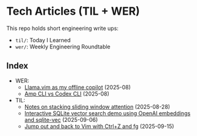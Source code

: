 # Tech Articles (TIL + WER)

This repo holds short engineering write ups:
- `til/`: Today I Learned
- `wer/`: Weekly Engineering Roundtable

## Index
- WER:
  - [Llama.vim as my offline copilot](wer/2025-08_wer_llama-vim-offline-copilot-alternative.md) (2025-08)
  - [Amp CLI vs Codex CLI](wer/2025-08_wer_amp-cli-vs-codex-cli.md) (2025-08)
- TIL:
  - [Notes on stacking sliding window attention](til/2025-08-28_til_stacking-swa-notes.md) (2025-08-28)
  - [Interactive SQLite vector search demo using OpenAI embeddings and sqlite-vec](til/2025-09-06_til_sqlite-vec-openai-embeddings.md) (2025-09-06)
  - [Jump out and back to Vim with Ctrl+Z and fg](til/2025-09-15_til_ctrl-z-fg-vim.md) (2025-09-15)
